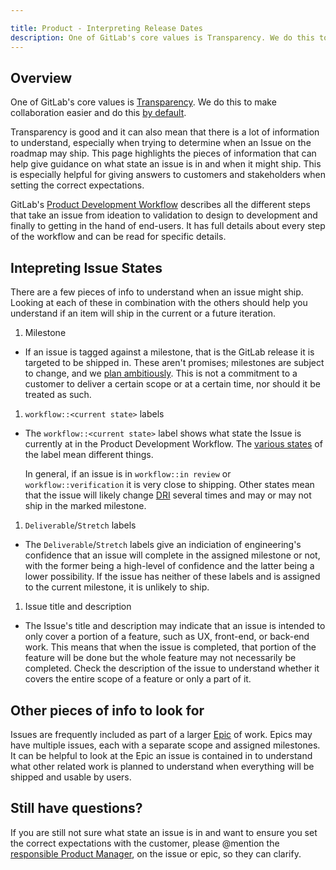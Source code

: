 ```yaml
---

title: Product - Interpreting Release Dates
description: One of GitLab's core values is Transparency. We do this to make collaboration easier and do this by default.
---
```


## Overview

One of GitLab's core values is [Transparency](/handbook/values/#transparency).
We do this to make collaboration easier and do this [by default](/handbook/values/#public-by-default).

Transparency is good and it can also mean that there is a lot of information
to understand, especially when trying to determine when an Issue on the
roadmap may ship. This page highlights the pieces of information that can
help give guidance on what state an issue is in and when it might ship. This is
especially helpful for giving answers to customers and stakeholders when setting the correct
expectations.

GitLab's [Product Development Workflow](https://about.gitlab.com/handbook/product-development-flow/)
describes all the different steps that take an issue from ideation to
validation to design to development and finally to getting in the hand of
end-users. It has full details about every step of the workflow and can be
read for specific details.

## Intepreting Issue States

There are a few pieces of info to understand when an issue might ship. Looking
at each of these in combination with the others should help you understand
if an item will ship in the current or a future iteration.

1. Milestone
  - If an issue is tagged against a milestone, that is the GitLab release it is
  targeted to be shipped in. These aren't promises; milestones are subject to change, and we [plan ambitiously](/handbook/product/product-principles/#how-this-impacts-planning). This is not a commitment to a customer to deliver a certain scope or at a certain time, nor should it be treated as such.
1. `workflow::<current state>` labels
  - The `workflow::<current state>` label shows what state the Issue is currently
  at in the Product Development Workflow. The [various states](https://about.gitlab.com/handbook/product-development-flow/#workflow-summary)
  of the label mean different things.

    In general, if an issue is in `workflow::in review`
    or `workflow::verification` it is very close to shipping. Other states mean
    that the issue will likely change [DRI](/handbook/people-group/directly-responsible-individuals/)
    several times and may or may not ship in the marked milestone.
1. `Deliverable`/`Stretch` labels
  - The `Deliverable`/`Stretch` labels give an indiciation of engineering's
  confidence that an issue will complete in the assigned milestone or not, with
  the former being a high-level of confidence and the latter being a lower
  possibility. If the issue has neither of these labels and is assigned to the
  current milestone, it is unlikely to ship.
1. Issue title and description
  - The Issue's title and description may indicate that an issue is intended
  to only cover a portion of a feature, such as UX, front-end, or back-end work.
  This means that when the issue is completed, that portion of the feature will
  be done but the whole feature may not necessarily be completed. Check the
  description of the issue to understand whether it covers the entire scope
  of a feature or only a part of it.

## Other pieces of info to look for

Issues are frequently included as part of a larger [Epic](https://docs.gitlab.com/ee/user/group/epics/)
of work. Epics may have multiple issues, each with a separate scope and
assigned milestones. It can be helpful to look at the Epic an issue is contained
in to understand what other related work is planned to understand when
everything will be shipped and usable by users.

## Still have questions?

If you are still not sure what state an issue is in and want to ensure you set
the correct expectations with the customer, please @mention the
[responsible Product Manager](/handbook/product/categories/),
on the issue or epic, so they can clarify.
